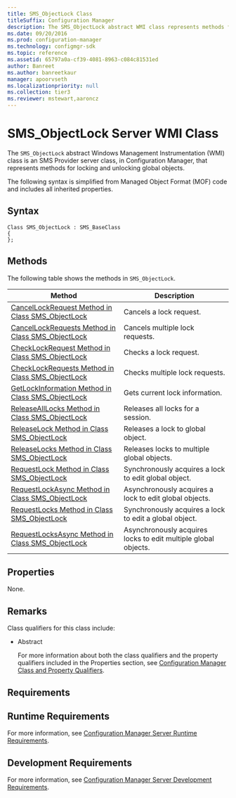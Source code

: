 ```yaml
---
title: SMS_ObjectLock Class
titleSuffix: Configuration Manager
description: The SMS_ObjectLock abstract WMI class represents methods for locking and unlocking global objects.
ms.date: 09/20/2016
ms.prod: configuration-manager
ms.technology: configmgr-sdk
ms.topic: reference
ms.assetid: 65797a0a-cf39-4081-8963-c084c81531ed
author: Banreet
ms.author: banreetkaur
manager: apoorvseth
ms.localizationpriority: null
ms.collection: tier3
ms.reviewer: mstewart,aaroncz 
---
```

# SMS_ObjectLock Server WMI Class
The `SMS_ObjectLock` abstract Windows Management Instrumentation (WMI) class is an SMS Provider server class, in Configuration Manager, that represents methods for locking and unlocking global objects.  

 The following syntax is simplified from Managed Object Format (MOF) code and includes all inherited properties.  

## Syntax  

```  
Class SMS_ObjectLock : SMS_BaseClass  
{  
};  
```  

## Methods  
 The following table shows the methods in `SMS_ObjectLock`.  

|Method|Description|  
|------------|-----------------|  
|[CancelLockRequest Method in Class SMS_ObjectLock](../../../develop/reference/misc/cancellockrequest-method-in-class-sms_objectlock.md)|Cancels a lock request.|  
|[CancelLockRequests Method in Class SMS_ObjectLock](../../../develop/reference/misc/cancellockrequests-method-in-class-sms_objectlock.md)|Cancels multiple lock requests.|  
|[CheckLockRequest Method in Class SMS_ObjectLock](../../../develop/reference/misc/checklockrequest-method-in-class-sms_objectlock.md)|Checks a lock request.|  
|[CheckLockRequests Method in Class SMS_ObjectLock](../../../develop/reference/misc/checklockrequests-method-in-class-sms_objectlock.md)|Checks multiple lock requests.|  
|[GetLockInformation Method in Class SMS_ObjectLock](../../../develop/reference/misc/getlockinformation-method-in-class-sms_objectlock.md)|Gets current lock information.|  
|[ReleaseAllLocks Method in Class SMS_ObjectLock](../../../develop/reference/misc/releasealllocks-method-in-class-sms_objectlock.md)|Releases all locks for a session.|  
|[ReleaseLock Method in Class SMS_ObjectLock](../../../develop/reference/misc/releaselock-method-in-class-sms_objectlock.md)|Releases a lock to global object.|  
|[ReleaseLocks Method in Class SMS_ObjectLock](../../../develop/reference/misc/releaselocks-method-in-class-sms_objectlock.md)|Releases locks to multiple global objects.|  
|[RequestLock Method in Class SMS_ObjectLock](../../../develop/reference/misc/requestlock-method-in-class-sms_objectlock.md)|Synchronously acquires a lock to edit global object.|  
|[RequestLockAsync Method in Class SMS_ObjectLock](../../../develop/reference/misc/requestlockasync-method-in-class-sms_objectlock.md)|Asynchronously acquires a lock to edit global objects.|  
|[RequestLocks Method in Class SMS_ObjectLock](../../../develop/reference/misc/requestlocks-method-in-class-sms_objectlock.md)|Synchronously acquires a lock to edit a global object.|  
|[RequestLocksAsync Method in Class SMS_ObjectLock](../../../develop/reference/misc/requestlocksasync-method-in-class-sms_objectlock.md)|Asynchronously acquires locks to edit multiple global objects.|  

## Properties  
 None.  

## Remarks  
 Class qualifiers for this class include:  

- Abstract  

  For more information about both the class qualifiers and the property qualifiers included in the Properties section, see [Configuration Manager Class and Property Qualifiers](../../../develop/reference/misc/class-and-property-qualifiers.md).  

## Requirements  

## Runtime Requirements  
 For more information, see [Configuration Manager Server Runtime Requirements](../../../develop/core/reqs/server-runtime-requirements.md).  

## Development Requirements  
 For more information, see [Configuration Manager Server Development Requirements](../../../develop/core/reqs/server-development-requirements.md).
